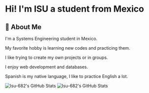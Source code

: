 # Hi! I'm ISU a student from Mexico


## 🚀 About Me
I'm a Systems Engineering student in Mexico.

My favorite hobby is learning new codes and practicing them.

I like trying to create my own projects or in groups.

I enjoy web development and databases.

Spanish is my native language, I like to practice English a lot.

<!---
Isu-682/Isu-682 is a ✨ special ✨ repository because its `README.md` (this file) appears on your GitHub profile.
You can click the Preview link to take a look at your changes.
--->

<img src="https://github-readme-stats.vercel.app/api?username=Isu-682&theme=radical&show_icons=true&hide_border=true&count_private=true" alt="Isu-682's GitHub Stats" />
<img src="https://github-readme-stats.vercel.app/api/top-langs/?username=Isu-682&theme=radical&show_icons=true&hide_border=true&layout=compact" alt="Isu-682's GitHub Stats" />
